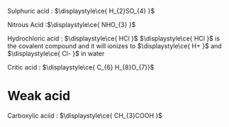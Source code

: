 Sulphuric acid : $\displaystyle\ce{ H_{2}SO_{4} }$

Nitrous Acid :$\displaystyle\ce{ NHO_{3} }$

Hydrochloric acid : $\displaystyle\ce{ HCl }$ 
$\displaystyle\ce{ HCl }$ is the covalent compound and it will ionizes to $\displaystyle\ce{ H+ }$ and $\displaystyle\ce{ Cl- }$ in water

Critic acid : $\displaystyle\ce{ C_{6} H_{8}O_{7}}$







# Weak acid

Carboxylic aciid : $\displaystyle\ce{ CH_{3}COOH }$ 


